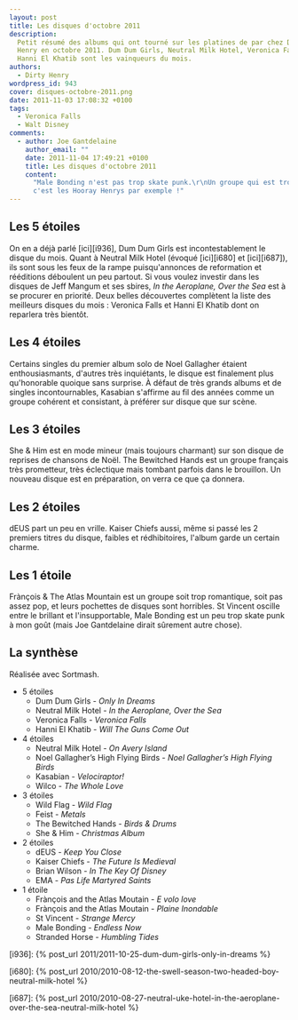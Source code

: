 ```yaml
---
layout: post
title: Les disques d'octobre 2011
description:
  Petit résumé des albums qui ont tourné sur les platines de par chez Dirty
  Henry en octobre 2011. Dum Dum Girls, Neutral Milk Hotel, Veronica Falls et
  Hanni El Khatib sont les vainqueurs du mois.
authors:
  - Dirty Henry
wordpress_id: 943
cover: disques-octobre-2011.png
date: 2011-11-03 17:08:32 +0100
tags:
  - Veronica Falls
  - Walt Disney
comments:
  - author: Joe Gantdelaine
    author_email: ""
    date: 2011-11-04 17:49:21 +0100
    title: Les disques d'octobre 2011
    content:
      "Male Bonding n'est pas trop skate punk.\r\nUn groupe qui est trop punk,
      c'est les Hooray Henrys par exemple !"
---
```


## Les 5 étoiles

On en a déjà parlé [ici][i936], Dum Dum Girls est incontestablement le disque du
mois. Quant à Neutral Milk Hotel (évoqué [ici][i680] et [ici][i687]), ils sont
sous les feux de la rampe puisqu'annonces de reformation et rééditions déboulent
un peu partout. Si vous voulez investir dans les disques de Jeff Mangum et ses
sbires, _In the Aeroplane, Over the Sea_ est à se procurer en priorité. Deux
belles découvertes complètent la liste des meilleurs disques du mois : Veronica
Falls et Hanni El Khatib dont on reparlera très bientôt.

## Les 4 étoiles

Certains singles du premier album solo de Noel Gallagher étaient
enthousiasmants, d'autres très inquiétants, le disque est finalement plus
qu'honorable quoique sans surprise. À défaut de très grands albums et de singles
incontournables, Kasabian s'affirme au fil des années comme un groupe cohérent
et consistant, à préférer sur disque que sur scène.

## Les 3 étoiles

She & Him est en mode mineur (mais toujours charmant) sur son disque de reprises
de chansons de Noël. The Bewitched Hands est un groupe français très prometteur,
très éclectique mais tombant parfois dans le brouillon. Un nouveau disque est en
préparation, on verra ce que ça donnera.

## Les 2 étoiles

dEUS part un peu en vrille. Kaiser Chiefs aussi, même si passé les 2 premiers
titres du disque, faibles et rédhibitoires, l'album garde un certain charme.

## Les 1 étoile

Frànçois & The Atlas Mountain est un groupe soit trop romantique, soit pas assez
pop, et leurs pochettes de disques sont horribles. St Vincent oscille entre le
brillant et l'insupportable, Male Bonding est un peu trop skate punk à mon goût
(mais Joe Gantdelaine dirait sûrement autre chose).

## La synthèse

Réalisée avec Sortmash.

- 5 étoiles
  - Dum Dum Girls - _Only In Dreams_
  - Neutral Milk Hotel - _In the Aeroplane, Over the Sea_
  - Veronica Falls - _Veronica Falls_
  - Hanni El Khatib - _Will The Guns Come Out_
- 4 étoiles
  - Neutral Milk Hotel - _On Avery Island_
  - Noel Gallagher’s High Flying Birds - _Noel Gallagher’s High Flying Birds_
  - Kasabian - _Velociraptor!_
  - Wilco - _The Whole Love_
- 3 étoiles
  - Wild Flag - _Wild Flag_
  - Feist - _Metals_
  - The Bewitched Hands - _Birds & Drums_
  - She & Him - _Christmas Album_
- 2 étoiles
  - dEUS - _Keep You Close_
  - Kaiser Chiefs - _The Future Is Medieval_
  - Brian Wilson - _In The Key Of Disney_
  - EMA - _Pas Life Martyred Saints_
- 1 étoile
  - Frànçois and the Atlas Moutain - _E volo love_
  - Frànçois and the Atlas Moutain - _Plaine Inondable_
  - St Vincent - _Strange Mercy_
  - Male Bonding - _Endless Now_
  - Stranded Horse - _Humbling Tides_

[i936]: {% post_url 2011/2011-10-25-dum-dum-girls-only-in-dreams %}

[i680]:
{% post_url 2010/2010-08-12-the-swell-season-two-headed-boy-neutral-milk-hotel %}

[i687]:
{% post_url 2010/2010-08-27-neutral-uke-hotel-in-the-aeroplane-over-the-sea-neutral-milk-hotel %}
